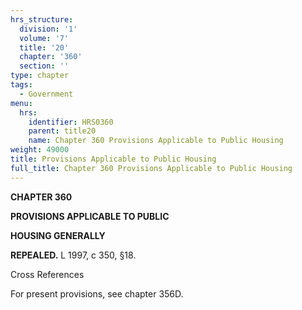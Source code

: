 ```yaml
---
hrs_structure:
  division: '1'
  volume: '7'
  title: '20'
  chapter: '360'
  section: ''
type: chapter
tags:
  - Government
menu:
  hrs:
    identifier: HRS0360
    parent: title20
    name: Chapter 360 Provisions Applicable to Public Housing
weight: 49000
title: Provisions Applicable to Public Housing
full_title: Chapter 360 Provisions Applicable to Public Housing
---
```

**CHAPTER 360**

**PROVISIONS APPLICABLE TO PUBLIC**

**HOUSING GENERALLY**

**REPEALED.** L 1997, c 350, §18.

Cross References

For present provisions, see chapter 356D.